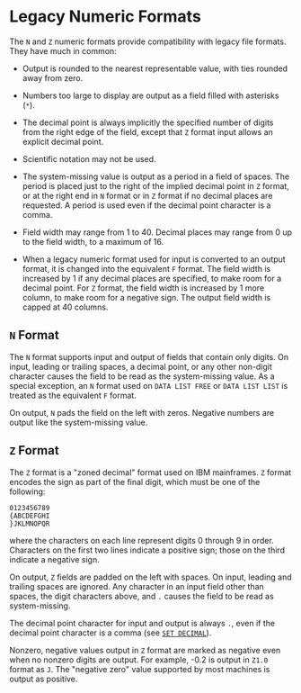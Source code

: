 # Legacy Numeric Formats

The `N` and `Z` numeric formats provide compatibility with legacy file
formats.  They have much in common:

   - Output is rounded to the nearest representable value, with ties
     rounded away from zero.

   - Numbers too large to display are output as a field filled with
     asterisks (`*`).

   - The decimal point is always implicitly the specified number of
     digits from the right edge of the field, except that `Z` format input
     allows an explicit decimal point.

   - Scientific notation may not be used.

   - The system-missing value is output as a period in a field of
     spaces.  The period is placed just to the right of the implied
     decimal point in `Z` format, or at the right end in `N` format or
     in `Z` format if no decimal places are requested.  A period is
     used even if the decimal point character is a comma.

   - Field width may range from 1 to 40.  Decimal places may range from
     0 up to the field width, to a maximum of 16.

   - When a legacy numeric format used for input is converted to an
     output format, it is changed into the equivalent `F` format.  The
     field width is increased by 1 if any decimal places are
     specified, to make room for a decimal point.  For `Z` format, the
     field width is increased by 1 more column, to make room for a
     negative sign.  The output field width is capped at 40 columns.

## `N` Format

The `N` format supports input and output of fields that contain only
digits.  On input, leading or trailing spaces, a decimal point, or any
other non-digit character causes the field to be read as the
system-missing value.  As a special exception, an `N` format used on
`DATA LIST FREE` or `DATA LIST LIST` is treated as the equivalent `F`
format.

   On output, `N` pads the field on the left with zeros.  Negative
numbers are output like the system-missing value.

## `Z` Format

The `Z` format is a "zoned decimal" format used on IBM mainframes.  `Z`
format encodes the sign as part of the final digit, which must be one of
the following:

```
0123456789
{ABCDEFGHI
}JKLMNOPQR
```

where the characters on each line represent digits 0 through 9 in
order.  Characters on the first two lines indicate a positive sign;
those on the third indicate a negative sign.

   On output, `Z` fields are padded on the left with spaces.  On
input, leading and trailing spaces are ignored.  Any character in an
input field other than spaces, the digit characters above, and `.`
causes the field to be read as system-missing.

   The decimal point character for input and output is always `.`,
even if the decimal point character is a comma (see [`SET
DECIMAL`](../../../commands/utilities/set.md#decimal)).

   Nonzero, negative values output in `Z` format are marked as
negative even when no nonzero digits are output.  For example, -0.2 is
output in `Z1.0` format as `J`.  The "negative zero" value supported
by most machines is output as positive.

